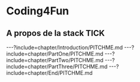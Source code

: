 # Coding4Fun
## A propos de la stack TICK

---?include=chapter/Introduction/PITCHME.md
---?include=chapter/PartOne/PITCHME.md
---?include=chapter/PartTwo/PITCHME.md
---?include=chapter/PartThree/PITCHME.md
---?include=chapter/End/PITCHME.md
